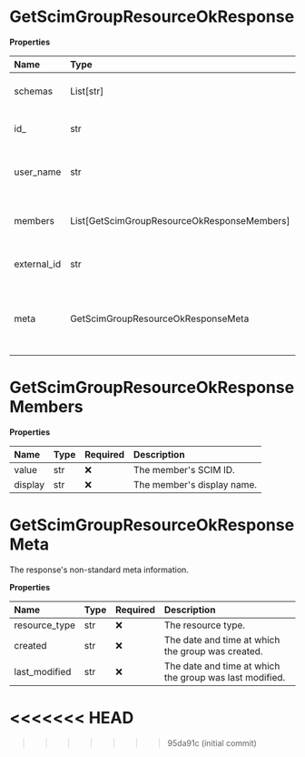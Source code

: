 # GetScimGroupResourceOkResponse

**Properties**

| Name        | Type                                        | Required | Description                                                              |
| :---------- | :------------------------------------------ | :------- | :----------------------------------------------------------------------- |
| schemas     | List[str]                                   | ❌       | The [SCIM schema URI](https://www.iana.org/assignments/scim/scim.xhtml). |
| id\_        | str                                         | ❌       | The group's SCIM ID.                                                     |
| user_name   | str                                         | ❌       | The group's display name.                                                |
| members     | List[GetScimGroupResourceOkResponseMembers] | ❌       | Information about the group's members.                                   |
| external_id | str                                         | ❌       | The group's external ID.                                                 |
| meta        | GetScimGroupResourceOkResponseMeta          | ❌       | The response's non-standard meta information.                            |

# GetScimGroupResourceOkResponseMembers

**Properties**

| Name    | Type | Required | Description                |
| :------ | :--- | :------- | :------------------------- |
| value   | str  | ❌       | The member's SCIM ID.      |
| display | str  | ❌       | The member's display name. |

# GetScimGroupResourceOkResponseMeta

The response's non-standard meta information.

**Properties**

| Name          | Type | Required | Description                                             |
| :------------ | :--- | :------- | :------------------------------------------------------ |
| resource_type | str  | ❌       | The resource type.                                      |
| created       | str  | ❌       | The date and time at which the group was created.       |
| last_modified | str  | ❌       | The date and time at which the group was last modified. |
<<<<<<< HEAD
=======

<!-- This file was generated by liblab | https://liblab.com/ -->
>>>>>>> 95da91c (initial commit)
